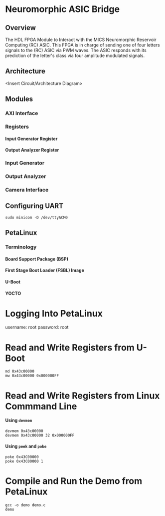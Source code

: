 # Neuromorphic ASIC Bridge

## Overview
The HDL FPGA Module to Interact with the MICS Neuromorphic Reservoir Computing (RC) ASIC. This FPGA is in charge of sending one of four letters signals to the (RC) ASIC via PWM waves. The ASIC responds with its prediction of the letter's class via four amplitude modulated signals.

## Architecture

<Insert Circuit/Architecture Diagram>

## Modules
### AXI Interface
### Registers
#### Input Generator Register
#### Output Analyzer Register
### Input Generator
### Output Analyzer
### Camera Interface


## Configuring UART
```
sudo minicom -D /dev/ttyACM0
```

## PetaLinux
### Terminology
#### Board Support Package (BSP)
#### First Stage Boot Loader (FSBL) Image
#### U-Boot
#### YOCTO

# Logging Into PetaLinux
username: root
password: root

# Read and Write Registers from U-Boot
```
md 0x43c00000 
mw 0x43c00000 0x000000FF
```

# Read and Write Registers from Linux Commmand Line
#### Using `devmem`
```
devmem 0x43c00000
devmem 0x43c00000 32 0x000000FF
```
#### Using `peek` and `poke`
```
poke 0x43C00000
poke 0x43C00000 1
```

# Compile and Run the Demo from PetaLinux
```
gcc -o demo demo.c
demo
```

